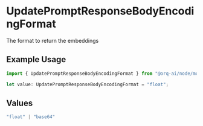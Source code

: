 # UpdatePromptResponseBodyEncodingFormat

The format to return the embeddings

## Example Usage

```typescript
import { UpdatePromptResponseBodyEncodingFormat } from "@orq-ai/node/models/operations";

let value: UpdatePromptResponseBodyEncodingFormat = "float";
```

## Values

```typescript
"float" | "base64"
```